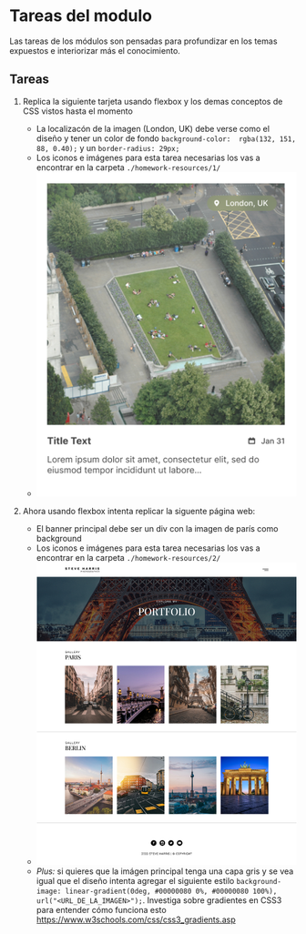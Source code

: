 # Tareas del modulo

Las tareas de los módulos son pensadas para profundizar en los temas expuestos e interiorizar más el conocimiento.

## Tareas

1. Replica la siguiente tarjeta usando flexbox y los demas conceptos de CSS vistos hasta el momento
    
    - La localizacón de la imagen (London, UK) debe verse como el diseño y tener un color de fondo `background-color:  rgba(132, 151, 88, 0.40);` y un `border-radius: 29px;`
    - Los iconos e imágenes para esta tarea necesarias los vas a encontrar en la carpeta `./homework-resources/1/`
    - ![tarea1](./../resources/homework_card.png)

2. Ahora usando flexbox intenta replicar la siguente página web:
    - El banner principal debe ser un div con la imagen de parís como background
    - Los iconos e imágenes para esta tarea necesarias los vas a encontrar en la carpeta `./homework-resources/2/`
    - ![tarea1](./../resources/flex-homework.png)
    - *Plus:* si quieres que la imágen principal tenga una capa gris y se vea igual que el diseño intenta agregar el siguiente estilo `background-image: linear-gradient(0deg, #00000080 0%, #00000080 100%), url("<URL_DE_LA_IMAGEN>");`. Investiga sobre gradientes en CSS3 para entender cómo funciona esto https://www.w3schools.com/css/css3_gradients.asp